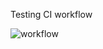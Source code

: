
Testing CI workflow

![workflow](https://github.com/Quintranela/sem/actions/workflows/main.yml/badge.svg)

